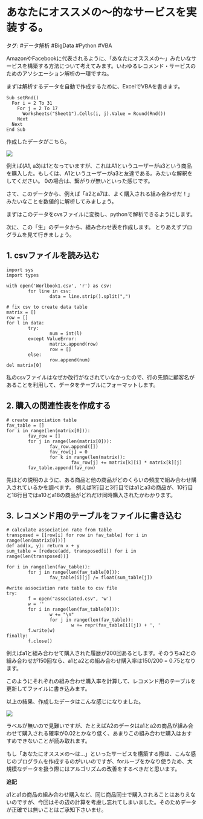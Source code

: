 # あなたにオススメの〜的なサービスを実装する。
タグ: #データ解析 #BigData #Python #VBA

AmazonやFacebookに代表されるように、「あなたにオススメの〜」みたいなサービスを構築する方法について考えてみます。いわゆるレコメンド・サービスのためのアソシエーション解析の一環ですね。

まずは解析するデータを自動で作成するために、ExcelでVBAを書きます。


    Sub setRnd()
      For i = 2 To 31
        For j = 2 To 17
          Worksheets("Sheet1").Cells(i, j).Value = Round(Rnd())
        Next
      Next
    End Sub

作成したデータがこちら。


![](https://d2mxuefqeaa7sj.cloudfront.net/s_5F7E6F546549E404F30A271D7183B96AC574D7ED1CC0331EC7C94C9E3314C6F7_1525945659164_20131127194024.png)


例えば(A1, a3)は1となっていますが、これはA1というユーザーがa3という商品を購入した。もしくは、A1というユーザーがa3と友達である。みたいな解釈をしてください。
0の場合は、繋がりが無いといった感じです。

さて、このデータから、例えば「a2とa7は、よく購入される組み合わせだ！」みたいなことを数値的に解析してみましょう。


まずはこのデータをcvsファイルに変換し、pythonで解析できるようにします。

次に、この「生」のデータから、組み合わせ表を作成します。
とりあえずプログラムを見て行きましょう。


## 1. csvファイルを読み込む
    import sys
    import types
    
    with open('Worlbook1.csv', 'r') as csv:
            for line in csv:
                    data = line.strip().split(",")
    
    # fix csv to create data table
    matrix = []
    row = []
    for l in data:
            try:
                    num = int(l)
            except ValueError:
                    matrix.append(row)
                    row = []
            else:
                    row.append(num)
    del matrix[0]

私のcsvファイルはなぜか改行がなされていなかったので、行の先頭に顧客名があることを利用して、データをテーブルにフォーマットします。


## 2. 購入の関連性表を作成する
    # create association table
    fav_table = []
    for i in range(len(matrix[0])):
            fav_row = []
            for j in range(len(matrix[0])):
                    fav_row.append([])
                    fav_row[j] = 0
                    for k in range(len(matrix)):
                            fav_row[j] += matrix[k][i] * matrix[k][j]        
            fav_table.append(fav_row)

先ほどの説明のように、ある商品と他の商品がどのくらいの頻度で組み合わせ購入されているかを調べます。
例えば1行目と3行目ではa1とa3の商品が、10行目と18行目ではa10とa18の商品がどれだけ同時購入されたかわかります。


## 3. レコメンド用のテーブルをファイルに書き込む
    # calculate association rate from table
    transposed = [[row[i] for row in fav_table] for i in range(len(matrix[0]))]
    def add(x, y): return x + y
    sum_table = [reduce(add, transposed[i]) for i in range(len(transposed))]
    
    for i in range(len(fav_table)):
            for j in range(len(fav_table[0])):
                    fav_table[i][j] /= float(sum_table[j])
    
    #write association rate table to csv file
    try:
            f = open("associated.csv", 'w')
            w = ''
            for i in range(len(fav_table[0])):
                    w += "\n"
                    for j in range(len(fav_table)):
                            w += repr(fav_table[i][j]) + ', '
            f.write(w)
    finally:
            f.close()

例えばa1と組み合わせて購入された履歴が200回あるとします。そのうちa2との組み合わせが150回なら、a1とa2との組み合わせ購入率は150/200 = 0.75となります。

このようにそれぞれの組み合わせ購入率を計算して、レコメンド用のテーブルを更新してファイルに書き込みます。

以上の結果、作成したデータはこんな感じになりました。


![](https://d2mxuefqeaa7sj.cloudfront.net/s_5F7E6F546549E404F30A271D7183B96AC574D7ED1CC0331EC7C94C9E3314C6F7_1525945791413_20131202035310.png)


ラベルが無いので見難いですが、たとえばA2のデータはa1とa2の商品が組み合わせて購入される確率が0.02とかなり低く、あまりこの組み合わせ購入はおすすめできないことが読み取れます。

もし「あなたにオススメの〜は...」といったサービスを構築する際は、こんな感じのプログラムを作成するのがいいのですが、forループをかなり使うため、大規模なデータを扱う際にはアルゴリズムの改善をするべきだと思います。

**追記**

a1とa1の商品の組み合わせ購入など、同じ商品同士で購入されることはありえないのですが、今回はその辺の計算を考慮し忘れてしまいました。そのためデータが正確では無いことはご承知下さいませ。

